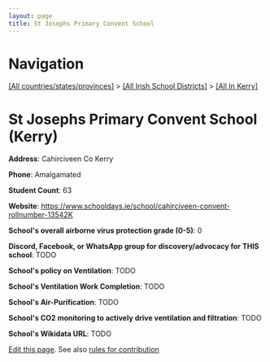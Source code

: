 ```yaml
---
layout: page
title: St Josephs Primary Convent School
---
```

# Navigation

[[All countries/states/provinces]](../../..) > [[All Irish School Districts]](../..) > [[All In Kerry]](..)

# St Josephs Primary Convent School (Kerry)

**Address**: Cahirciveen Co Kerry

**Phone**: Amalgamated

**Student Count**: 63

**Website**: <https://www.schooldays.ie/school/cahirciveen-convent-rollnumber-13542K>

**School's overall airborne virus protection grade (0-5)**: 0

**Discord, Facebook, or WhatsApp group for discovery/advocacy for THIS school**: TODO

**School's policy on Ventilation**: TODO

**School's Ventilation Work Completion**: TODO

**School's Air-Purification**: TODO

**School's CO2 monitoring to actively drive ventilation and filtration**: TODO

**School's Wikidata URL**: TODO


[Edit this page](https://github.com/ventilate-schools/Ireland/edit/main/./Kerry/St_Josephs_Primary_Convent_School.md). See also [rules for contribution](../../../contribution-rules/)
